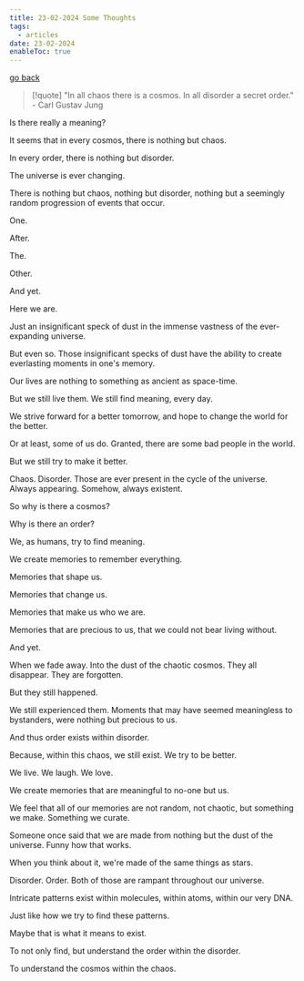 ```yaml
---
title: 23-02-2024 Some Thoughts
tags:
  - articles
date: 23-02-2024
enableToc: true
---
```


[go back](Articles.md)

> [!quote] "In all chaos there is a cosmos. In all disorder a secret order." - Carl Gustav Jung

Is there really a meaning?

It seems that in every cosmos, there is nothing but chaos.

In every order, there is nothing but disorder.

The universe is ever changing.

There is nothing but chaos, nothing but disorder, nothing but a seemingly random progression of events that occur.

One.

After.

The.

Other. 

And yet.

Here we are.

Just an insignificant speck of dust in the immense vastness of the ever-expanding universe.

But even so. Those insignificant specks of dust have the ability to create everlasting moments in one's memory.

Our lives are nothing to something as ancient as space-time. 

But we still live them. We still find meaning, every day.

We strive forward for a better tomorrow, and hope to change the world for the better.

Or at least, some of us do. Granted, there are some bad people in the world. 

But we still try to make it better. 

Chaos. Disorder. Those are ever present in the cycle of the universe. Always appearing. Somehow, always existent. 

So why is there a cosmos?

Why is there an order?

We, as humans, try to find meaning. 

We create memories to remember everything.

Memories that shape us.

Memories that change us.

Memories that make us who we are.

Memories that are precious to us, that we could not bear living without.

And yet.

When we fade away. Into the dust of the chaotic cosmos. They all disappear. They are forgotten.

But they still happened.

We still experienced them. Moments that may have seemed meaningless to bystanders, were nothing but precious to us.

And thus order exists within disorder.

Because, within this chaos, we still exist. We try to be better. 

We live. We laugh. We love. 

We create memories that are meaningful to no-one but us.

We feel that all of our memories are not random, not chaotic, but something we make. Something we curate.

Someone once said that we are made from nothing but the dust of the universe. Funny how that works.

When you think about it, we're made of the same things as stars.

Disorder. Order. Both of those are rampant throughout our universe.

Intricate patterns exist within molecules, within atoms, within our very DNA. 

Just like how we try to find these patterns.

Maybe that is what it means to exist.

To not only find, but understand the order within the disorder.

To understand the cosmos within the chaos.
